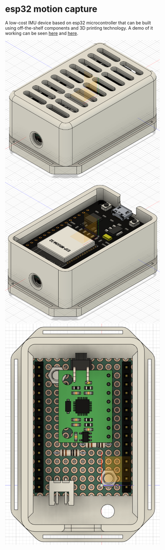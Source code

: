 # esp32 motion capture
A low-cost IMU device based on esp32 microcontroller that can be built using off-the-shelf components and 3D printing technology. A demo of it working can be seen [here](https://youtu.be/l2tk1jYufGg) and [here](https://youtu.be/TXH_NY6WH8g).


![Side view with lid](./imgs/imu1.png)
![Side view without lid](./imgs/imu2.png)
![Internal view](./imgs/imu3.png)
